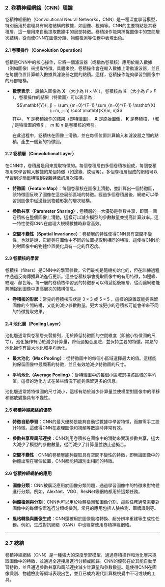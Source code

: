 ### 2. **卷積神經網絡（CNN）理論**

卷積神經網絡（Convolutional Neural Networks，CNN）是一種深度學習模型，特別適用於處理具有網格結構的數據，如圖像、視頻等。CNN的主要特點是其卷積層，這一層用來自動提取數據中的局部特徵。卷積操作能夠捕捉圖像中的空間層次結構，從而使CNN在圖像分類、物體檢測等任務中表現出色。

#### 2.1 **卷積操作（Convolution Operation）**

卷積是CNN中的核心操作，它將一個濾波器（或稱為卷積核）應用於輸入數據（例如圖像）來提取特徵。具體來說，卷積操作會在輸入數據上滑動濾波器，並且在每個位置計算輸入數據與濾波器之間的點積。這樣，卷積操作能夠學習到圖像中的局部結構。

- **數學表示**：
  設輸入圖像為  $`\mathbf{X}`$ （大小為  $`H \times W`$ ），卷積核為  $`\mathbf{K}`$ （大小為  $`F \times F`$ ），卷積操作的結果（特徵圖）可以表示為：
  $$\mathbf{Y}(i, j) = \sum_{m=0}^{F-1} \sum_{n=0}^{F-1} \mathbf{X}(i+m, j+n) \cdot \mathbf{K}(m, n)$$
  其中， $`\mathbf{Y}`$  是卷積操作的結果（即特徵圖）， $`\mathbf{X}`$  是原始圖像， $`\mathbf{K}`$  是卷積核， $`i`$  和  $`j`$  是特徵圖的索引， $`m`$  和  $`n`$  是卷積核的索引。

  在此過程中，卷積核在圖像上滑動，並在每個位置計算輸入和濾波器之間的點積，產生一個新的特徵圖。

#### 2.2 **卷積層（Convolutional Layer）**

在CNN中，卷積層是用來提取特徵的。每個卷積層由多個卷積核組成，每個卷積核用來學習輸入數據的某個特徵（如邊緣、紋理等）。多個卷積層組成的網絡可以學習到從簡單特徵到複雜特徵的層次結構。

- **特徵圖（Feature Map）**：每個卷積核在圖像上滑動，並計算出一個特徵圖，該特徵圖反映了圖像在這些局部區域的特徵。經過多個卷積層後，網絡可以學習到圖像中從邊緣到物體形狀的層次結構。

- **參數共享（Parameter Sharing）**：卷積層的一大優勢是參數共享，即同一個卷積核在整個圖像上滑動，這樣可以減少模型的參數數量並提高計算效率。這一特性使得CNN在處理大規模數據時非常高效。

- **空間不變性（Spatial Invariance）**：卷積層的特性使得CNN具有空間不變性，也就是說，它能夠在圖像中不同的位置提取到相同的特徵，這使得CNN能夠對圖像中的物體位置變化具有一定的容忍度。

#### 2.3 **卷積核的學習**

卷積核（filters）是CNN中的學習參數。它們最初是隨機初始化的，但在訓練過程中通過反向傳播算法進行更新。這些卷積核學會提取圖像中的有用特徵，如邊緣、紋理、顏色等。每一層的卷積核學習到的特徵都可以傳遞給後續層，從而讓網絡能夠捕捉到圖像中更高層次的結構信息。

- **卷積核的形狀**：常見的卷積核形狀是  $`3 \times 3`$  或  $`5 \times 5`$ ，這樣的設置既能夠保留圖像的空間結構，又能夠減少參數數量。更大或更小的卷積核可能會帶來不同的特徵提取效果。

#### 2.4 **池化層（Pooling Layer）**

池化層通常與卷積層交替排列，用於降低特徵圖的空間維度（即縮小特徵圖的尺寸）。池化操作有助於減少計算量，降低過擬合風險，並保持主要的特徵。常見的池化操作有最大池化和平均池化。

- **最大池化（Max Pooling）**：從特徵圖中的每個小區域選擇最大的值。這樣能夠保留圖像中最顯著的特徵，並且有效地減少特徵圖的尺寸。
  
- **平均池化（Average Pooling）**：從特徵圖中的每個小區域選擇該區域的平均值。這樣的池化方式在某些情況下能夠保留更多的信息。

池化層通常將特徵圖的尺寸減小，這樣有助於減少計算量並使模型對圖像中的平移和縮放變換具有不變性。

#### 2.5 **卷積神經網絡的優勢**

- **特徵自動學習**：CNN的最大優勢是能夠自動從數據中學習特徵，而無需手工設計特徵。這使得CNN在處理圖像和視頻等數據時非常有效。
  
- **參數共享與局部連接**：CNN利用卷積核在圖像中的滑動來實現參數共享，這大大減少了模型的參數數量，從而減少了計算量並防止過擬合。

- **空間不變性**：CNN的卷積層能夠提取具有空間不變性的特徵，即無論圖像中的物體出現在哪個位置，CNN都能夠識別出相同的特徵。

#### 2.6 **卷積神經網絡的應用**

- **圖像分類**：CNN被廣泛應用於圖像分類問題，通過學習圖像中的特徵來對物體進行分類。例如，AlexNet、VGG、ResNet等網絡都用於這類任務。
  
- **物體檢測與分割**：CNN也可以用於物體檢測和圖像分割，這些任務通常需要對圖像中的每個像素進行分類或檢測。常見的應用包括人臉檢測、車牌識別等。

- **風格轉換與圖像生成**：CNN還被用於圖像風格轉換、超分辨率重建等生成性任務。例如，生成對抗網絡（GAN）中也經常使用卷積神經網絡。

---

### 2.7 **總結**

卷積神經網絡（CNN）是一種強大的深度學習模型，通過卷積操作和池化層來提取圖像中的特徵，並通過全連接層進行分類或回歸。CNN的優勢在於其能自動學習特徵，並且通過參數共享和局部連接減少計算量和參數數量。這使得CNN在圖像識別、物體檢測等領域表現出色，並且已成為現代計算機視覺中不可或缺的工具。